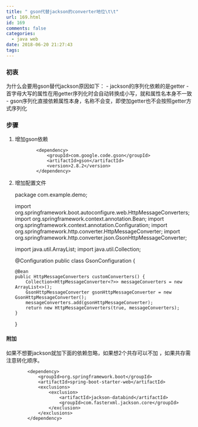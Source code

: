 ```yaml
---
title: " gson代替jackson的converter地位\t\t"
url: 169.html
id: 169
comments: false
categories:
  - java web
date: 2018-06-20 21:27:43
tags:
---
```


### 初衷

为什么会要用gson替代jackson原因如下： - jackson的序列化依赖的是getter - 首字母大写的属性在用getter序列化时会自动转换成小写，就和属性名本身不一致 - gson序列化直接依赖属性本身，名称不会变，即使加getter也不会按照getter方式序列化

### 步骤

1.  增加gson依赖

                <dependency>
                    <groupId>com.google.code.gson</groupId>
                    <artifactId>gson</artifactId>
                    <version>2.8.2</version>
                </dependency>
    

2.  增加配置文件

    package com.example.demo;
    
    import org.springframework.boot.autoconfigure.web.HttpMessageConverters;
    import org.springframework.context.annotation.Bean;
    import org.springframework.context.annotation.Configuration;
    import org.springframework.http.converter.HttpMessageConverter;
    import org.springframework.http.converter.json.GsonHttpMessageConverter;
    
    import java.util.ArrayList;
    import java.util.Collection;
    
    @Configuration
    public class GsonConfiguration {
    
        @Bean
        public HttpMessageConverters customConverters() {
            Collection<HttpMessageConverter<?>> messageConverters = new ArrayList<>();
            GsonHttpMessageConverter gsonHttpMessageConverter = new GsonHttpMessageConverter();
            messageConverters.add(gsonHttpMessageConverter);
            return new HttpMessageConverters(true, messageConverters);
        }
    }
    
    

#### 附加

如果不想要jackson就加下面的依赖忽略，如果想2个共存可以不加 ，如果共存需注意转化顺序。

            <dependency>
                <groupId>org.springframework.boot</groupId>
                <artifactId>spring-boot-starter-web</artifactId>
                <exclusions>
                    <exclusion>
                        <artifactId>jackson-databind</artifactId>
                        <groupId>com.fasterxml.jackson.core</groupId>
                    </exclusion>
                </exclusions>
            </dependency>